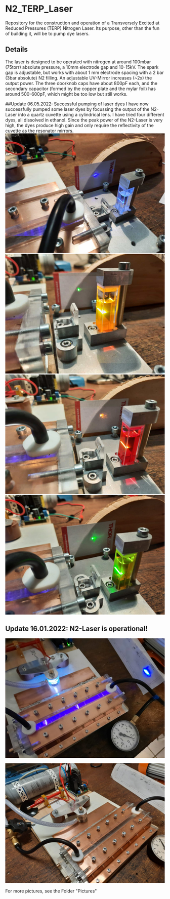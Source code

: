 # N2_TERP_Laser
Repository for the construction and operation of a Transversely Excited at Reduced Pressures (TERP) Nitrogen Laser. Its purpose, other than the fun of building it, will be to pump dye lasers.

## Details
The laser is designed to be operated with nitrogen at around 100mbar (75torr) absolute pressure, a 10mm electrode gap and 10-15kV. The spark gap is adjustable, but works with about 1 mm electrode spacing with a 2 bar (3bar absolute) N2 filling. An adjustable UV-Mirror increases (~2x) the output power. The three doorknob caps have about 800pF each, and the secondary capacitor (formed by the copper plate and the mylar foil) has around 500-600pF, which might be too low but still works. 

##Update 06.05.2022: Successful pumping of laser dyes
I have now successfully pumped some laser dyes by focussing the output of the N2-Laser into a quartz cuvette using a cylindrical lens. I have tried four different dyes, all dissolved in ethanol. Since the peak power of the N2-Laser is very high, the dyes produce high gain and only require the reflectivity of the cuvette as the resonator mirrors. 
![Coumarin-1](./Pictures/Coumarin_1.jpeg?raw=true)
![Rhodamine-6G](./Pictures/Rhodamin6G.jpeg?raw=true)
![Rhodamine-B](./Pictures/RhodaminB.jpeg?raw=true)
![Fluoresceine](./Pictures/Fluorescein.jpeg?raw=true)

## Update 16.01.2022: N2-Laser is operational!
![Laser action](./Pictures/Firing.jpeg?raw=true)

![General Setup](./Pictures/Back.jpeg?raw=true)

For more pictures, see the Folder "Pictures"